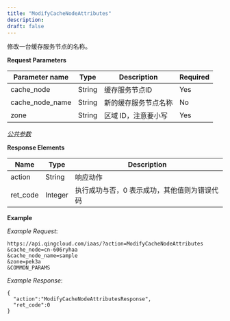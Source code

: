 ```yaml
---
title: "ModifyCacheNodeAttributes"
description: 
draft: false
---
```




修改一台缓存服务节点的名称。

**Request Parameters**

| Parameter name | Type | Description | Required |
| --- | --- | --- | --- |
| cache_node | String | 缓存服务节点ID | Yes |
| cache_node_name | String | 新的缓存服务节点名称 | No |
| zone | String | 区域 ID，注意要小写 | Yes |

[_公共参数_](../../../parameters)

**Response Elements**

| Name | Type | Description |
| --- | --- | --- |
| action | String | 响应动作 |
| ret_code | Integer | 执行成功与否，0 表示成功，其他值则为错误代码 |

**Example**

_Example Request_:

```
https://api.qingcloud.com/iaas/?action=ModifyCacheNodeAttributes
&cache_node=cn-606ryhaa
&cache_node_name=sample
&zone=pek3a
&COMMON_PARAMS
```

_Example Response_:

```
{
  "action":"ModifyCacheNodeAttributesResponse",
  "ret_code":0
}
```
